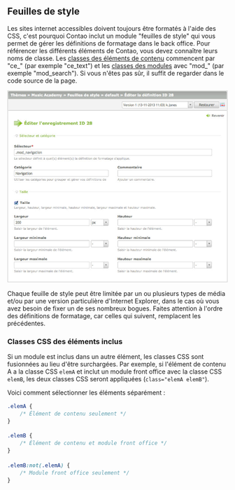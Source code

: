 ## Feuilles de style

Les sites internet accessibles doivent toujours être formatés à l'aide des CSS,
c'est pourquoi Contao inclut un module "feuilles de style" qui vous permet de
gérer les définitions de formatage dans le back office. Pour référencer les
différents éléments de Contao, vous devez connaître leurs noms de classe. Les
[classes des éléments de contenu][1] commencent par "ce\_" (par exemple
"ce\_text") et les [classes des modules][2] avec "mod\_"
(par exemple "mod\_search"). Si vous n'êtes pas sûr, il suffit de
regarder dans le code source de la page.

![](images/feuille-de-style.jpg)

Chaque feuille de style peut être limitée par un ou plusieurs types de média
et/ou par une version particulière d'Internet Explorer, dans le cas où vous avez
besoin de fixer un de ses nombreux bogues. Faites attention à l'ordre des
définitions de formatage, car celles qui suivent, remplacent les précédentes.


### Classes CSS des éléments inclus

Si un module est inclus dans un autre élément, les classes CSS sont fusionnées
au lieu d'être surchargées. Par exemple, si l'élément de contenu A a la classe
CSS `elemA` et inclut un module front office avec la classe CSS `elemB`, les
deux classes CSS seront appliquées (`class="elemA elemB"`).

Voici comment sélectionner les éléments séparément :

```CSS
.elemA {
    /* Élément de contenu seulement */
}

.elemB {
    /* Élément de contenu et module front office */
}

.elemB:not(.elemA) {
    /* Module front office seulement */
}
```


[1]: ../04-gestion-du-contenu/articles.md#articles
[2]: ../03-gestion-des-pages/modules.md#modules
